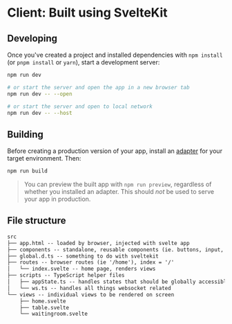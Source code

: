 # Client: Built using SvelteKit

## Developing

Once you've created a project and installed dependencies with `npm install` (or `pnpm install` or `yarn`), start a development server:

```bash
npm run dev

# or start the server and open the app in a new browser tab
npm run dev -- --open

# or start the server and open to local network
npm run dev -- --host
```

## Building

Before creating a production version of your app, install an [adapter](https://kit.svelte.dev/docs#adapters) for your target environment. Then:

```bash
npm run build
```

> You can preview the built app with `npm run preview`, regardless of whether you installed an adapter. This should _not_ be used to serve your app in production.

## File structure

```txt
src
├── app.html -- loaded by browser, injected with svelte app
├── components -- standalone, reusable components (ie. buttons, input, etc.)
├── global.d.ts -- something to do with sveltekit
├── routes -- browser routes (ie '/home'), index = '/'
│   └── index.svelte -- home page, renders views 
├── scripts -- TypeScript helper files
│   ├── appState.ts -- handles states that should be globally accessible
│   └── ws.ts -- handles all things websocket related
└── views -- individual views to be rendered on screen
    ├── home.svelte       
    ├── table.svelte      
    └── waitingroom.svelte
```